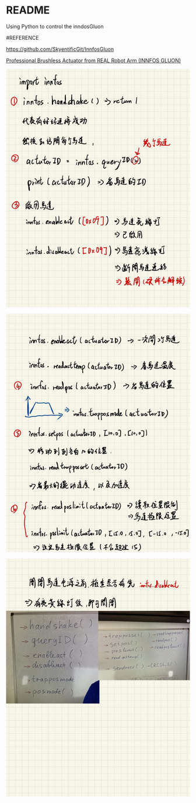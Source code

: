 # README
Using Python  to control the inndosGluon

#REFERENCE

https://github.com/SkyentificGit/InnfosGluon

[Professional Brushless Actuator from REAL Robot Arm (INNFOS GLUON)](https://www.youtube.com/watch?v=0sgR_RaxYu4&t=657s&ab_channel=Skyentific)

![ROS Python控制-2.jpg](/resources/ROS_Python控制-2.jpg)

![ROS Python控制-3.jpg](/resources/ROS_Python控制-3.jpg)

![ROS Python控制-4.jpg](/resources/ROS_Python控制-4.jpg)
